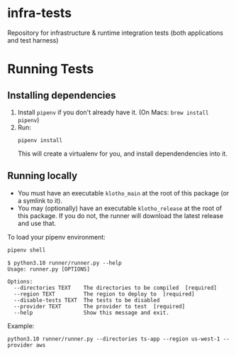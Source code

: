 # infra-tests
Repository for infrastructure &amp; runtime integration tests (both applications and test harness)

# Running Tests

## Installing dependencies

1. Install `pipenv` if you don't already have it. (On Macs: `brew install pipenv`)
2. Run:
   ```
   pipenv install
   ```
   This will create a virtualenv for you, and install dependendencies into it.

## Running locally

* You must have an executable `klotho_main` at the root of this package (or a symlink to it).
* You may (optionally) have an executable `klotho_release` at the root of this package. If you do not, the runner will download the latest release and use that.

To load your pipenv environment:

```bash
pipenv shell
```

```
$ python3.10 runner/runner.py --help
Usage: runner.py [OPTIONS]

Options:
  --directories TEXT    The directories to be compiled  [required]
  --region TEXT         The region to deploy to  [required]
  --disable-tests TEXT  The tests to be disabled
  --provider TEXT       The provider to test  [required]
  --help                Show this message and exit.
  ```

Example:
```
python3.10 runner/runner.py --directories ts-app --region us-west-1 --provider aws
```
